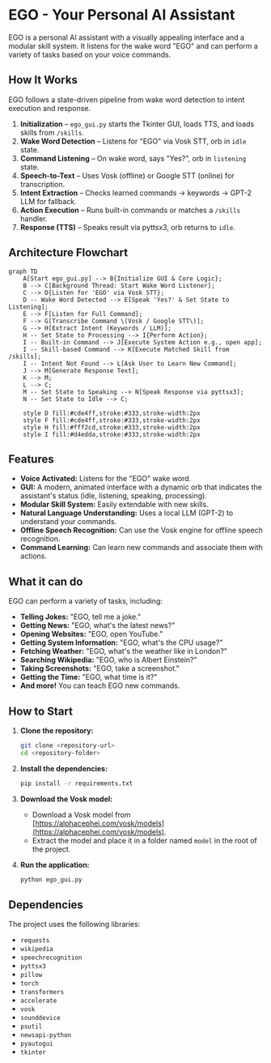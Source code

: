 # EGO - Your Personal AI Assistant

EGO is a personal AI assistant with a visually appealing interface and a modular skill system. It listens for the wake word "EGO" and can perform a variety of tasks based on your voice commands.

## How It Works

EGO follows a state-driven pipeline from wake word detection to intent execution and response.

1. **Initialization** – `ego_gui.py` starts the Tkinter GUI, loads TTS, and loads skills from `/skills`.
2. **Wake Word Detection** – Listens for "EGO" via Vosk STT, orb in `idle` state.
3. **Command Listening** – On wake word, says "Yes?", orb in `listening` state.
4. **Speech-to-Text** – Uses Vosk (offline) or Google STT (online) for transcription.
5. **Intent Extraction** – Checks learned commands → keywords → GPT-2 LLM for fallback.
6. **Action Execution** – Runs built-in commands or matches a `/skills` handler.
7. **Response (TTS)** – Speaks result via pyttsx3, orb returns to `idle`.

## Architecture Flowchart

```mermaid
graph TD
    A[Start ego_gui.py] --> B{Initialize GUI & Core Logic};
    B --> C[Background Thread: Start Wake Word Listener];
    C --> D{Listen for 'EGO' via Vosk STT};
    D -- Wake Word Detected --> E[Speak 'Yes?' & Set State to Listening];
    E --> F[Listen for Full Command];
    F --> G[Transcribe Command \(Vosk / Google STT\)];
    G --> H[Extract Intent (Keywords / LLM)];
    H -- Set State to Processing --> I{Perform Action};
    I -- Built-in Command --> J[Execute System Action e.g., open app];
    I -- Skill-based Command --> K[Execute Matched Skill from /skills];
    I -- Intent Not Found --> L[Ask User to Learn New Command];
    J --> M[Generate Response Text];
    K --> M;
    L --> C;
    M -- Set State to Speaking --> N[Speak Response via pyttsx3];
    N -- Set State to Idle --> C;

    style D fill:#cde4ff,stroke:#333,stroke-width:2px
    style F fill:#cde4ff,stroke:#333,stroke-width:2px
    style H fill:#fff2cd,stroke:#333,stroke-width:2px
    style I fill:#d4edda,stroke:#333,stroke-width:2px
```
## Features

*   **Voice Activated:** Listens for the "EGO" wake word.
*   **GUI:** A modern, animated interface with a dynamic orb that indicates the assistant's status (idle, listening, speaking, processing).
*   **Modular Skill System:** Easily extendable with new skills.
*   **Natural Language Understanding:** Uses a local LLM (GPT-2) to understand your commands.
*   **Offline Speech Recognition:** Can use the Vosk engine for offline speech recognition.
*   **Command Learning:** Can learn new commands and associate them with actions.

## What it can do

EGO can perform a variety of tasks, including:

*   **Telling Jokes:** "EGO, tell me a joke."
*   **Getting News:** "EGO, what's the latest news?"
*   **Opening Websites:** "EGO, open YouTube."
*   **Getting System Information:** "EGO, what's the CPU usage?"
*   **Fetching Weather:** "EGO, what's the weather like in London?"
*   **Searching Wikipedia:** "EGO, who is Albert Einstein?"
*   **Taking Screenshots:** "EGO, take a screenshot."
*   **Getting the Time:** "EGO, what time is it?"
*   **And more!** You can teach EGO new commands.

## How to Start

1.  **Clone the repository:**
    ```bash
    git clone <repository-url>
    cd <repository-folder>
    ```

2.  **Install the dependencies:**
    ```bash
    pip install -r requirements.txt
    ```

3.  **Download the Vosk model:**
    *   Download a Vosk model from [https://alphacephei.com/vosk/models](https://alphacephei.com/vosk/models).
    *   Extract the model and place it in a folder named `model` in the root of the project.

4.  **Run the application:**
    ```bash
    python ego_gui.py
    ```

## Dependencies

The project uses the following libraries:

*   `requests`
*   `wikipedia`
*   `speechrecognition`
*   `pyttsx3`
*   `pillow`
*   `torch`
*   `transformers`
*   `accelerate`
*   `vosk`
*   `sounddevice`
*   `psutil`
*   `newsapi-python`
*   `pyautogui`
*   `tkinter`
